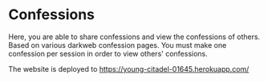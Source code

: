 # Confessions

Here, you are able to share confessions and view the confessions of others. Based on various darkweb confession pages. You must make one confession per session in order to view others' confessions.


The website is deployed to https://young-citadel-01645.herokuapp.com/
